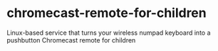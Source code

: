 # chromecast-remote-for-children
Linux-based service that turns your wireless numpad keyboard into a pushbutton Chromecast remote for children

